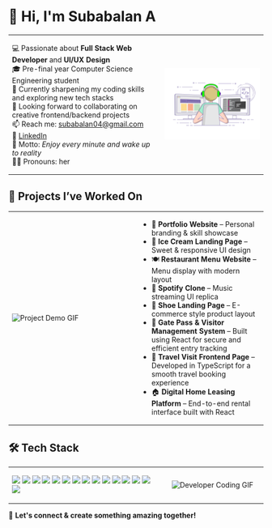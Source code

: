 

# 👋 Hi, I'm Subabalan A

<table>
  <tr>
    <td width="60%" valign="top">

💻 Passionate about **Full Stack Web Developer** and **UI/UX Design**  
🎓 Pre-final year Computer Science Engineering student  
🌱 Currently sharpening my coding skills and exploring new tech stacks  
🤝 Looking forward to collaborating on creative frontend/backend projects  
📫 Reach me: subabalan04@gmail.com  
🔗 [LinkedIn](https://www.linkedin.com/in/subabalan28/)  
🧠 Motto: *Enjoy every minute and wake up to reality*  
👩‍💻 Pronouns: her

</td>
    <td align="center" width="40%">
      <img src="git.gif" alt="Git Demo" width="300"/>
    </td>
  </tr>
</table>


## 🚀 Projects I’ve Worked On

<table>
  <tr>
    <td width="50%">
      <img src="https://media.giphy.com/media/L1R1tvI9svkIWwpVYr/giphy.gif" width="100%" alt="Project Demo GIF"/>
    </td>
    <td width="50%" valign="top">
      <ul>
  <li>🎨 <strong>Portfolio Website</strong> – Personal branding & skill showcase</li>
  <li>🍨 <strong>Ice Cream Landing Page</strong> – Sweet & responsive UI design</li>
  <li>🍽️ <strong>Restaurant Menu Website</strong> – Menu display with modern layout</li>
  <li>🎵 <strong>Spotify Clone</strong> – Music streaming UI replica</li>
  <li>👟 <strong>Shoe Landing Page</strong> – E-commerce style product layout</li>
  <li>🛂 <strong>Gate Pass & Visitor Management System</strong> – Built using React for secure and efficient entry tracking</li>
  <li>🧭 <strong>Travel Visit Frontend Page</strong> – Developed in TypeScript for a smooth travel booking experience</li>
  <li>🏠 <strong>Digital Home Leasing Platform</strong> – End-to-end rental interface built with React</li>
</ul>
</td>
  </tr>
</table>


## 🛠️ Tech Stack

<table>
  <tr>
    <!-- LEFT: Tech Stack Badges -->
    <td width="60%" valign="top">
      <p>
        <img src="https://img.shields.io/badge/-HTML5-E34F26?logo=html5&logoColor=white"/>
        <img src="https://img.shields.io/badge/-CSS3-1572B6?logo=css3"/>
        <img src="https://img.shields.io/badge/-JavaScript-F7DF1E?logo=javascript&logoColor=black"/>
        <img src="https://img.shields.io/badge/-C-00599C?logo=c&logoColor=white"/>
        <img src="https://img.shields.io/badge/-C++-00599C?logo=c%2B%2B&logoColor=white"/>
        <img src="https://img.shields.io/badge/-Python-3776AB?logo=python&logoColor=white"/>
        <img src="https://img.shields.io/badge/-Django-092E20?logo=django&logoColor=white"/>
        <img src="https://img.shields.io/badge/-Node.js-339933?logo=nodedotjs&logoColor=white"/>
        <img src="https://img.shields.io/badge/-Express.js-000000?logo=express&logoColor=white"/>
        <img src="https://img.shields.io/badge/-React-61DAFB?logo=react"/>
        <img src="https://img.shields.io/badge/-MongoDB-47A248?logo=mongodb&logoColor=white"/>
        <img src="https://img.shields.io/badge/-MySQL-4479A1?logo=mysql&logoColor=white"/>
        <img src="https://img.shields.io/badge/-Docker-2496ED?logo=docker&logoColor=white"/>
        <img src="https://img.shields.io/badge/-Git-F05032?logo=git&logoColor=white"/>
        <img src="https://img.shields.io/badge/-Figma-F24E1E?logo=figma&logoColor=white"/>
      </p>
    </td>
    <td width="40%" align="center">
      <img src="https://i.pinimg.com/originals/22/a5/c7/22a5c746a97687ea11af86ee8bfabe20.gif" width="300" alt="Developer Coding GIF"/>
    </td>
  </tr>
</table>









📌 **Let's connect & create something amazing together!**
